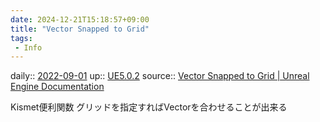 ```yaml
---
date: 2024-12-21T15:18:57+09:00
title: "Vector Snapped to Grid"
tags:
 - Info
---
```


daily:: [2022-09-01](Daily_Note/2022-09-01.md)
up:: [UE5.0.2](../Bar/App/UE5.0.2.md)
source:: [Vector Snapped to Grid | Unreal Engine Documentation](https://docs.unrealengine.com/5.0/en-US/BlueprintAPI/Math/Vector/VectorSnappedtoGrid/)

Kismet便利関数
グリッドを指定すればVectorを合わせることが出来る
